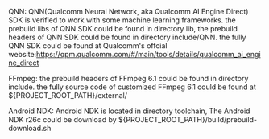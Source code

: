 QNN: QNN(Qualcomm Neural Network, aka Qualcomm AI Engine Direct) SDK is verified to work with some machine learning frameworks. the prebuild libs of QNN SDK could be found in directory lib, the prebuild headers of QNN SDK could be found in directory include/QNN. the fully QNN SDK could be found at Qualcomm's offcial website:https://qpm.qualcomm.com/#/main/tools/details/qualcomm_ai_engine_direct


FFmpeg: the prebuild headers of FFmpeg 6.1 could be found in directory include. the fully source code of customized FFmpeg 6.1 could be found at ${PROJECT_ROOT_PATH}/external/


Android NDK: Android NDK is located in directory toolchain, The Android NDK r26c could be download by  ${PROJECT_ROOT_PATH}/build/prebuild-download.sh
